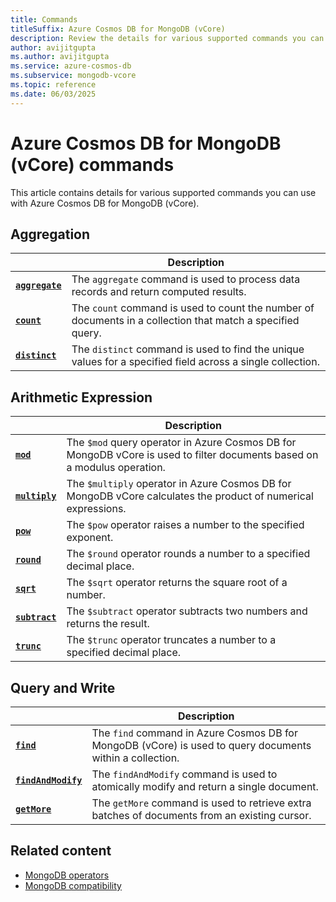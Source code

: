 ```yaml
---
title: Commands
titleSuffix: Azure Cosmos DB for MongoDB (vCore)
description: Review the details for various supported commands you can use with Azure Cosmos DB for MongoDB (vCore).
author: avijitgupta
ms.author: avijitgupta
ms.service: azure-cosmos-db
ms.subservice: mongodb-vcore
ms.topic: reference
ms.date: 06/03/2025
---
```


# Azure Cosmos DB for MongoDB (vCore) commands

This article contains details for various supported commands you can use with Azure Cosmos DB for MongoDB (vCore).

## Aggregation

| | Description |
| --- | --- |
| **[`aggregate`](aggregation/aggregate.md)** | The `aggregate` command is used to process data records and return computed results. |
| **[`count`](aggregation/count.md)** | The `count` command is used to count the number of documents in a collection that match a specified query. |
| **[`distinct`](aggregation/distinct.md)** | The `distinct` command is used to find the unique values for a specified field across a single collection. |

## Arithmetic Expression

| | Description |
| --- | --- |
| **[`mod`](arithmetic-expression/mod.md)** | The `$mod` query operator in Azure Cosmos DB for MongoDB vCore is used to filter documents based on a modulus operation. |
| **[`multiply`](arithmetic-expression/multiply.md)** | The `$multiply` operator in Azure Cosmos DB for MongoDB vCore calculates the product of numerical expressions. |
| **[`pow`](arithmetic-expression/pow.md)** | The `$pow` operator raises a number to the specified exponent. |
| **[`round`](arithmetic-expression/round.md)** | The `$round` operator rounds a number to a specified decimal place. |
| **[`sqrt`](arithmetic-expression/sqrt.md)** | The `$sqrt` operator returns the square root of a number. |
| **[`subtract`](arithmetic-expression/subtract.md)** | The `$subtract` operator subtracts two numbers and returns the result. |
| **[`trunc`](arithmetic-expression/trunc.md)** | The `$trunc` operator truncates a number to a specified decimal place. |

## Query and Write

| | Description |
| --- | --- |
| **[`find`](query-and-write/find.md)** | The `find` command in Azure Cosmos DB for MongoDB (vCore) is used to query documents within a collection. |
| **[`findAndModify`](query-and-write/findandmodify.md)** | The `findAndModify` command is used to atomically modify and return a single document. |
| **[`getMore`](query-and-write/getMore.md)** | The `getMore` command is used to retrieve extra batches of documents from an existing cursor. |

## Related content

- [MongoDB operators](../operators/index.md)
- [MongoDB compatibility](../compatibility.md)
